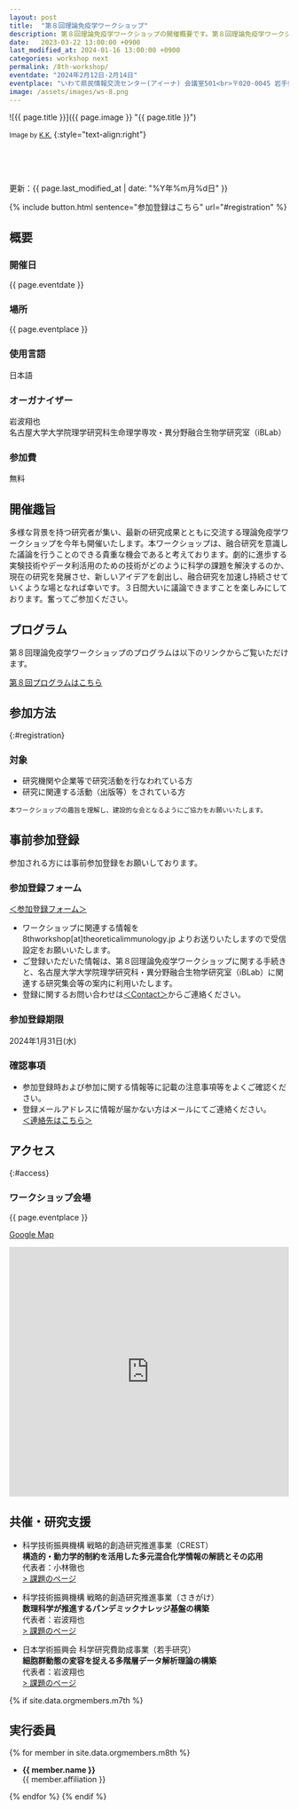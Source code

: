 ```yaml
---
layout: post
title:  "第８回理論免疫学ワークショップ"
description: 第８回理論免疫学ワークショップの開催概要です。第８回理論免疫学ワークショップの開催日・開催場所・開催趣旨・共催情報などを確認できます。第８回理論免疫学ワークショップの参加登録はこちらから。
date:   2023-03-22 13:00:00 +0900
last_modified_at: 2024-01-16 13:00:00 +0900
categories: workshop next
permalink: /8th-workshop/
eventdate: "2024年2月12日-2月14日"
eventplace: "いわて県民情報交流センター(アイーナ) 会議室501<br>〒020-0045 岩手県盛岡市盛岡駅西通１丁目７−１ アイーナ5F<br><a href='https://maps.app.goo.gl/ASdB49H5qaVZHA5K7'>Googleマップ</a><br><a href='https://www.aiina.jp/'>いわて県民情報交流センター(アイーナ)</a><br><a href='https://www.aiina.jp/soshiki/2/31.html'>フロアマップ</a>"
image: /assets/images/ws-8.png
---
```


![{{ page.title }}]({{ page.image }} "{{ page.title }}")

<small>Image by <a href="https://iblab.bio.nagoya-u.ac.jp/members/detail/k.kojima">K.K.</a></small>
{:style="text-align:right"}

<div style="height:50px"></div>

更新：{{ page.last_modified_at | date: "%Y年%m月%d日" }}

{% include button.html sentence="参加登録はこちら" url="#registration" %}

## 概要

<div class="cf">
  <div class="page-column50">
    <h3>開催日</h3>
    <p>{{ page.eventdate }}</p>
    <h3>場所</h3>
    <p>{{ page.eventplace }}</p>
  </div>

  <div class="page-column50">
    <h3>使用言語</h3>
    <p>日本語</p>
    <h3>オーガナイザー</h3>
    <p>岩波翔也<br>
      名古屋大学大学院理学研究科生命理学専攻・異分野融合生物学研究室（iBLab）</p>
    <h3>参加費</h3>
    <p>無料</p>
  </div>
</div>

## 開催趣旨

多様な背景を持つ研究者が集い、最新の研究成果とともに交流する理論免疫学ワークショップを今年も開催いたします。本ワークショップは、融合研究を意識した議論を行うことのできる貴重な機会であると考えております。劇的に進歩する実験技術やデータ利活用のための技術がどのように科学の課題を解決するのか、現在の研究を発展させ、新しいアイデアを創出し、融合研究を加速し持続させていくような場となれば幸いです。３日間大いに議論できますことを楽しみにしております。奮ってご参加ください。

## プログラム

第８回理論免疫学ワークショップのプログラムは以下のリンクからご覧いただけます。

[第８回プログラムはこちら](/8th-program)


## 参加方法
{:#registration}

### 対象

- 研究機関や企業等で研究活動を行なわれている方
- 研究に関連する活動（出版等）をされている方

<small>本ワークショップの趣旨を理解し、建設的な会となるようにご協力をお願いいたします。</small>

## 事前参加登録

参加される方には事前参加登録をお願いしております。

### 参加登録フォーム

[＜参加登録フォーム＞](https://forms.gle/LcFqrRxiFWa4FNaX8)

- ワークショップに関連する情報を 8thworkshop\[at\]theoreticalimmunology.jp よりお送りいたしますので受信設定をお願いいたします。
- ご登録いただいた情報は、第８回理論免疫学ワークショップに関する手続きと、名古屋大学大学院理学研究科・異分野融合生物学研究室（iBLab）に関連する研究集会等の案内に利用いたします。
- 登録に関するお問い合わせは[＜Contact＞](/contact)からご連絡ください。

### 参加登録期限

2024年1月31日(水)

### 確認事項

- 参加登録時および参加に関する情報等に記載の注意事項等をよくご確認ください。
- 登録メールアドレスに情報が届かない方はメールにてご連絡ください。  
[＜連絡先はこちら＞](/contact)

## アクセス
{:#access}
### ワークショップ会場

{{ page.eventplace }}  

[Google Map](https://maps.app.goo.gl/ASdB49H5qaVZHA5K7)

<iframe src="https://www.google.com/maps/embed?pb=!1m18!1m12!1m3!1d3069.6805788971797!2d141.13280179999998!3d39.701885299999994!2m3!1f0!2f0!3f0!3m2!1i1024!2i768!4f13.1!3m3!1m2!1s0x5f8576335e9ddbf7%3A0xbaac93db86a020e7!2z44Ki44Kk44O844OK44O744GE44KP44Gm55yM5rCR5oOF5aCx5Lqk5rWB44K744Oz44K_44O8!5e0!3m2!1sja!2sjp!4v1704189001461!5m2!1sja!2sjp" width="100%" height="450" style="border:0;" allowfullscreen="" loading="lazy" referrerpolicy="no-referrer-when-downgrade"></iframe>


## 共催・研究支援

- 科学技術振興機構 戦略的創造研究推進事業（CREST）  
**構造的・動力学的制約を活用した多元混合化学情報の解読とその応用**  
代表者：小林徹也  
[> 課題のページ](https://www.jst.go.jp/kisoken/crest/project/1111105/1111105_2020.html)

- 科学技術振興機構 戦略的創造研究推進事業（さきがけ）  
**数理科学が推進するパンデミックナレッジ基盤の構築**  
代表者：岩波翔也  
[> 課題のページ](https://doi.org/10.52926/JPMJPR21R3)

- 日本学術振興会 科学研究費助成事業（若手研究）  
**細胞群動態の変容を捉える多階層データ解析理論の構築**  
代表者：岩波翔也  
[> 課題のページ](https://kaken.nii.ac.jp/grant/KAKENHI-PROJECT-22K15073/)


{% if site.data.orgmembers.m7th %}
<h2>実行委員</h2>
{% for member in site.data.orgmembers.m8th %}
<ul>
  <li><p><strong>{{ member.name }}</strong><br>
  {{ member.affiliation }}</p></li>
</ul>
{% endfor %}
{% endif %}
